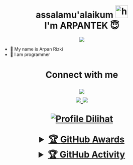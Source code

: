 <h1 align="center">assalamu'alaikum <img src="https://user-images.githubusercontent.com/1303154/88677602-1635ba80-d120-11ea-84d8-d263ba5fc3c0.gif" width="40px" alt="hi"><br>I'm ARPANTEK 😇 </h1>
<p align="center">
  <img src="https://i.postimg.cc/Xv6BHy4M/Remini20220528170712069.jpg" />
</p>

- 🎌 My name is Arpan Rizki
- 🚩 I am programmer

<h1 align="center"> Connect with me
<p align="center">
  <a href="https://t.me/berbagiscphising"><img src="https://img.shields.io/badge/Telegram-%230088cc.svg?&style=for-the-badge&logo=telegram&logoColor=white" /> <br>
  <a href="https://github.com/arpantek"><img src="https://img.shields.io/badge/-GitHub-black?style=flat-square&logo=github" /> 
  <a href="https://youtube.com/channel/UC4HXADAn02yNAHZKBeOWKOA"><img src="https://img.shields.io/youtube/channel/subscribers/UCdzWwbApjkyODby7_MoRYlA?style=social" /> <br>
</p>


![Profile Dilihat](https://komarev.com/ghpvc/?username=arpantek&color=blue&style=flat-square&label=Profile+Dilihat)
<details>
    <summary>&#127942 <b>GitHub Awards</b></summary><br/>

![Github Trophy](https://github-profile-trophy.vercel.app/?username=phaticusthiccy)

</details>

<details>
    <summary>&#127942 <b>GitHub Activity</b></summary><br/>

![Metrics](https://metrics.lecoq.io/randiramli?template=classic&repositories.forks=true&languages=1&languages.colors=github&languages.threshold=0%25&config.timezone=Asia%2FMakassar)

</details>
